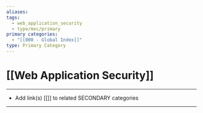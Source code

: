 ```yaml
---
aliases:
tags:
  - web_application_security
  - type/moc/primary
primary categories:
  - "[[000 - Global Index]]"
type: Primary Category
---
```

# [[Web Application Security]]

***

* Add link(s) [[]] to related SECONDARY categories

***

